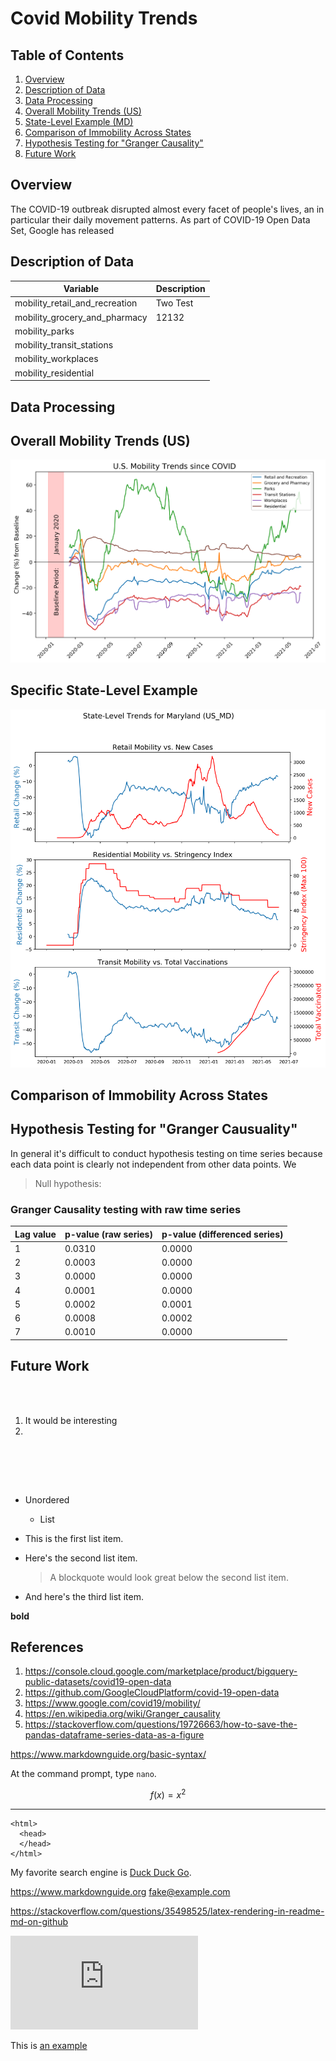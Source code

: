 # Covid Mobility Trends

## Table of Contents

1. [Overview](#overview)
2. [Description of Data](#description)
3. [Data Processing](#processing)
4. [Overall Mobility Trends (US)](#overall)
5. [State-Level Example (MD)](#state)
7. [Comparison of Immobility Across States](#comparison)
8. [Hypothesis Testing for "Granger Causality"](#testing)
9. [Future Work](#future)



## Overview <a name ="overview"> </a>
The COVID-19 outbreak disrupted almost every facet of people's lives, an in particular their daily movement patterns. As part of COVID-19 Open Data Set, Google has released 

## Description of Data <a name ="description"> </a>

| Variable | Description |
| --- | --- |
| mobility_retail_and_recreation | Two Test |
| mobility_grocery_and_pharmacy | 12132 |    
| mobility_parks | |
| mobility_transit_stations | |
| mobility_workplaces | |
| mobility_residential | | 

## Data Processing <a name ="processing"> </a>



## Overall Mobility Trends (US) <a name ="overall"> </a>
![](img/us_mobility_all.png)


## Specific State-Level Example <a name ="state"> </a>

![](img/md_mobility_specific.png)

## Comparison of Immobility Across States <a name ="comparison"> </a>

## Hypothesis Testing for "Granger Causuality"
In general it's difficult to conduct hypothesis testing on time series because each data point is clearly not independent from other data points. We 

>Null hypothesis: 

### Granger Causality testing with raw time series <a name ="testing"> </a>
| Lag value | p-value (raw series)| p-value (differenced series) |
| --- | --- | ---|
| 1 | 0.0310| 0.0000 |
| 2 | 0.0003| 0.0000 |
| 3 | 0.0000| 0.0000 |
| 4 | 0.0001| 0.0000 |
| 5 | 0.0002| 0.0001|
| 6 | 0.0008| 0.0002|
| 7 | 0.0010| 0.0000|


## Future Work <a name ="future"> </a>

<br></br>

1. It would be interesting
2.  


&nbsp;
&nbsp;

<br></br>


* Unordered
    * List

*  This is the first list item.
*  Here's the second list item.

    > A blockquote would look great below the second list item.

*   And here's the third list item.

**bold**

## References

1. https://console.cloud.google.com/marketplace/product/bigquery-public-datasets/covid19-open-data
2. https://github.com/GoogleCloudPlatform/covid-19-open-data
3. https://www.google.com/covid19/mobility/
4. https://en.wikipedia.org/wiki/Granger_causality
5. https://stackoverflow.com/questions/19726663/how-to-save-the-pandas-dataframe-series-data-as-a-figure

https://www.markdownguide.org/basic-syntax/

At the command prompt, type `nano`.

$$f(x) = x^2$$

***


    <html>
      <head>
      </head>
    </html>

My favorite search engine is [Duck Duck Go](https://duckduckgo.com).

<https://www.markdownguide.org>
<fake@example.com>


https://stackoverflow.com/questions/35498525/latex-rendering-in-readme-md-on-github

![equation](https://latex.codecogs.com/gif.latex?f%28x%29%20%3D%20%5Cfrac%7B1%7D%7B2%7D) 


This is [an example][1]

[1]: http://www.google.com
